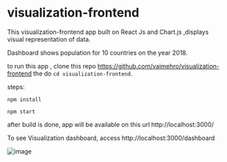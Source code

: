 # visualization-frontend

This visualization-frontend app built on React Js and Chart.js  ,displays visual representation of data.

Dashboard shows population for 10 countries on the year 2018.

to run this app , clone this repo https://github.com/vaimehro/visualization-frontend the do  `cd visualization-frontend`.

steps:

`npm install`

`npm start`

after build is done, app will be available on this url http://localhost:3000/

To see Visualization dashboard, access http://localhost:3000/dashboard



![image](https://github.com/vaimehro/visualization-frontend/assets/13102802/294b8a84-68ec-477f-9bc4-0f921344d4eb)

